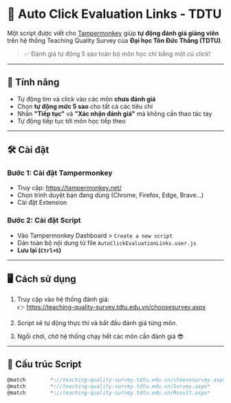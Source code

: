 # 🧠 Auto Click Evaluation Links - TDTU

Một script được viết cho [Tampermonkey](https://tampermonkey.net/) giúp **tự động đánh giá giảng viên** trên hệ thống Teaching Quality Survey của **Đại học Tôn Đức Thắng (TDTU)**.

> ✅ Đánh giá tự động 5 sao toàn bộ môn học chỉ bằng một cú click!

---

## 🚀 Tính năng

- Tự động tìm và click vào các môn **chưa đánh giá**
- Chọn **tự động mức 5 sao** cho tất cả các tiêu chí
- Nhấn **"Tiếp tục"** và **"Xác nhận đánh giá"** mà không cần thao tác tay
- Tự động tiếp tục tới môn học tiếp theo

---

## 🛠 Cài đặt

### Bước 1: Cài đặt Tampermonkey

- Truy cập: https://tampermonkey.net/
- Chọn trình duyệt bạn đang dùng (Chrome, Firefox, Edge, Brave...)
- Cài đặt Extension

### Bước 2: Cài đặt Script

- Vào Tampermonkey Dashboard > `Create a new script`
- Dán toàn bộ nội dung từ file `AutoClickEvaluationLinks.user.js`
- **Lưu lại (`Ctrl+S`)**

---

## 🖥 Cách sử dụng

1. Truy cập vào hệ thống đánh giá:  
   👉 https://teaching-quality-survey.tdtu.edu.vn/choosesurvey.aspx

2. Script sẽ tự động thực thi và bắt đầu đánh giá từng môn.

3. Ngồi chơi, chờ hệ thống chạy hết các môn cần đánh giá 😎

---

## 📂 Cấu trúc Script

```js
@match        *://teaching-quality-survey.tdtu.edu.vn/choosesurvey.aspx*
@match        *://teaching-quality-survey.tdtu.edu.vn/Survey.aspx*
@match        *://teaching-quality-survey.tdtu.edu.vn/Result.aspx*
